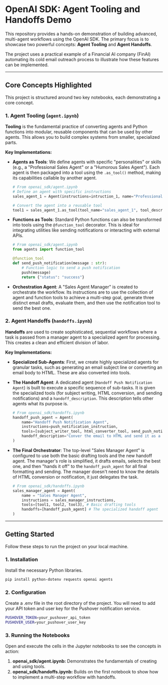 # OpenAI SDK: Agent Tooling and Handoffs Demo

This repository provides a hands-on demonstration of building advanced, multi-agent workflows using the OpenAI SDK. The primary focus is to showcase two powerful concepts: **Agent Tooling** and **Agent Handoffs**.

The project uses a practical example of a Financial AI company (FinAI) automating its cold email outreach process to illustrate how these features can be implemented.

---

## Core Concepts Highlighted

This project is structured around two key notebooks, each demonstrating a core concept.

### 1. Agent Tooling (`agent.ipynb`)

**Tooling** is the fundamental practice of converting agents and Python functions into modular, reusable components that can be used by other agents. This allows you to build complex systems from smaller, specialized parts.

**Key Implementations:**

- **Agents as Tools**: We define agents with specific "personalities" or skills (e.g., a "Professional Sales Agent" or a "Humorous Sales Agent"). Each agent is then packaged into a tool using the `.as_tool()` method, making its capabilities callable by another agent.

  ```python
  # From openai_sdk/agent.ipynb
  # Define an agent with specific instructions
  sales_agent_1 = Agent(instructions=intruction_1, name="Professional Sales Agent", model="gpt-4o-mini")

  # Convert the agent into a reusable tool
  tool1 = sales_agent_1.as_tool(tool_name="sales_agent_1", tool_description="Write a cold email")
  ```

- **Functions as Tools**: Standard Python functions can also be transformed into tools using the `@function_tool` decorator. This is ideal for integrating utilities like sending notifications or interacting with external APIs.

  ```python
  # From openai_sdk/agent.ipynb
  from agents import function_tool

  @function_tool
  def send_push_notification(message : str):
      # Function logic to send a push notification
      push(message)
      return {"status": "success"}
  ```

- **Orchestration Agent**: A "Sales Agent Manager" is created to orchestrate the workflow. Its instructions are to use the collection of agent and function tools to achieve a multi-step goal, generate three distinct email drafts, evaluate them, and then use the notification tool to send the best one.

### 2. Agent Handoffs (`handoffs.ipynb`)

**Handoffs** are used to create sophisticated, sequential workflows where a task is passed from a manager agent to a specialized agent for processing. This creates a clean and efficient division of labor.

**Key Implementations:**

- **Specialized Sub-Agents**: First, we create highly specialized agents for granular tasks, such as generating an email subject line or converting an email body to HTML. These are also converted into tools.

- **The Handoff Agent**: A dedicated agent (`Handoff Push Notification Agent`) is built to execute a specific sequence of sub-tasks. It is given the specialized tools (for subject writing, HTML conversion, and sending notifications) and a `handoff_description`. This description tells other agents what its purpose is.

  ```python
  # From openai_sdk/handoffs.ipynb
  handoff_push_agent = Agent(
      name="Handoff Push Notification Agent",
      instructions=push_notification_instruction,
      tools=[subject_writer_tool, html_converter_tool, send_push_notification],
      handoff_description="Conver the email to HTML and send it as a push notification"
  )
  ```

- **The Final Orchestrator**: The top-level "Sales Manager Agent" is configured to use both the basic drafting tools and the new handoff agent. The manager's role is simplified, it drafts emails, selects the best one, and then "hands it off" to the `handoff_push_agent` for all final formatting and sending. The manager doesn't need to know the details of HTML conversion or notification, it just delegates the task.

  ```python
  # From openai_sdk/handoffs.ipynb
  sales_manager_agent = Agent(
      name = "Sales Manager Agent",
      instructions = sales_manager_instructions,
      tools=[tool1, tool2, tool3], # Basic drafting tools
      handoffs=[handoff_push_agent] # The specialized handoff agent
  )
  ```

---

## Getting Started

Follow these steps to run the project on your local machine.

### 1. Installation

Install the necessary Python libraries.

```bash
pip install python-dotenv requests openai agents
```

### 2. Configuration

Create a .env file in the root directory of the project. You will need to add your API token and user key for the Pushover notification service.

```bash
PUSHOVER_TOKEN=your_pushover_api_token
PUSHOVER_USER=your_pushover_user_key
```

### 3. Running the Notebooks

Open and execute the cells in the Jupyter notebooks to see the concepts in action:

1. **openai_sdk/agent.ipynb:** Demonstrates the fundamentals of creating and using tools.
2. **openai_sdk/handoffs.ipynb:** Builds on the first notebook to show how to implement a multi-step workflow with handoffs.

